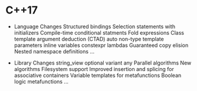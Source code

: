 
# C++17

- Language Changes 
Structured bindings
Selection statements with initializers
Compile-time conditional statments
Fold expressions
Class template argument deduction (CTAD)
auto non-type template parameters
inline variables
constexpr lambdas
Guaranteed copy elision
Nested namespace definitions
...

- Library Changes 
string_view
optional
variant
any
Parallel algorithms
New algorithms
Filesystem support
Improved insertion and splicing for associative containers
Variable templates for metafunctions
Boolean logic metafunctions
...
